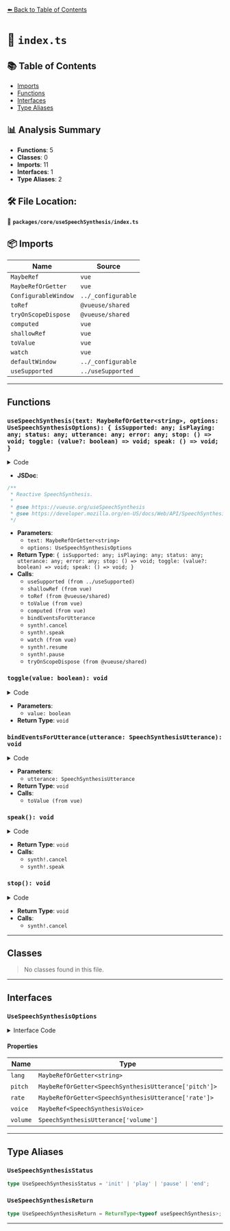 [⬅️ Back to Table of Contents](../../../index.md)

# 📄 `index.ts`

## 📚 Table of Contents

- [Imports](#imports)
- [Functions](#functions)
- [Interfaces](#interfaces)
- [Type Aliases](#type-aliases)

## 📊 Analysis Summary

- **Functions**: 5
- **Classes**: 0
- **Imports**: 11
- **Interfaces**: 1
- **Type Aliases**: 2

## 🛠️ File Location:
📂 **`packages/core/useSpeechSynthesis/index.ts`**

## 📦 Imports

| Name | Source |
|------|--------|
| `MaybeRef` | `vue` |
| `MaybeRefOrGetter` | `vue` |
| `ConfigurableWindow` | `../_configurable` |
| `toRef` | `@vueuse/shared` |
| `tryOnScopeDispose` | `@vueuse/shared` |
| `computed` | `vue` |
| `shallowRef` | `vue` |
| `toValue` | `vue` |
| `watch` | `vue` |
| `defaultWindow` | `../_configurable` |
| `useSupported` | `../useSupported` |


---

## Functions

### `useSpeechSynthesis(text: MaybeRefOrGetter<string>, options: UseSpeechSynthesisOptions): { isSupported: any; isPlaying: any; status: any; utterance: any; error: any; stop: () => void; toggle: (value?: boolean) => void; speak: () => void; }`

<details><summary>Code</summary>

```ts
export function useSpeechSynthesis(
  text: MaybeRefOrGetter<string>,
  options: UseSpeechSynthesisOptions = {},
) {
  const {
    pitch = 1,
    rate = 1,
    volume = 1,
    window = defaultWindow,
  } = options

  const synth = window && (window as any).speechSynthesis as SpeechSynthesis
  const isSupported = useSupported(() => synth)

  const isPlaying = shallowRef(false)
  const status = shallowRef<UseSpeechSynthesisStatus>('init')

  const spokenText = toRef(text || '')
  const lang = toRef(options.lang || 'en-US')
  const error = shallowRef<SpeechSynthesisErrorEvent | undefined>(undefined)

  const toggle = (value = !isPlaying.value) => {
    isPlaying.value = value
  }

  const bindEventsForUtterance = (utterance: SpeechSynthesisUtterance) => {
    utterance.lang = toValue(lang)
    utterance.voice = toValue(options.voice) || null
    utterance.pitch = toValue(pitch)
    utterance.rate = toValue(rate)
    utterance.volume = volume

    utterance.onstart = () => {
      isPlaying.value = true
      status.value = 'play'
    }

    utterance.onpause = () => {
      isPlaying.value = false
      status.value = 'pause'
    }

    utterance.onresume = () => {
      isPlaying.value = true
      status.value = 'play'
    }

    utterance.onend = () => {
      isPlaying.value = false
      status.value = 'end'
    }

    utterance.onerror = (event) => {
      error.value = event
    }
  }

  const utterance = computed(() => {
    isPlaying.value = false
    status.value = 'init'
    const newUtterance = new SpeechSynthesisUtterance(spokenText.value)
    bindEventsForUtterance(newUtterance)
    return newUtterance
  })

  const speak = () => {
    synth!.cancel()
    if (utterance)
      synth!.speak(utterance.value)
  }

  const stop = () => {
    synth!.cancel()
    isPlaying.value = false
  }

  if (isSupported.value) {
    bindEventsForUtterance(utterance.value)

    watch(lang, (lang) => {
      if (utterance.value && !isPlaying.value)
        utterance.value.lang = lang
    })

    if (options.voice) {
      watch(options.voice, () => {
        synth!.cancel()
      })
    }

    watch(isPlaying, () => {
      if (isPlaying.value)
        synth!.resume()
      else
        synth!.pause()
    })
  }

  tryOnScopeDispose(() => {
    isPlaying.value = false
  })

  return {
    isSupported,
    isPlaying,
    status,
    utterance,
    error,

    stop,
    toggle,
    speak,
  }
}
```
</details>

- **JSDoc**:
```ts
/**
 * Reactive SpeechSynthesis.
 *
 * @see https://vueuse.org/useSpeechSynthesis
 * @see https://developer.mozilla.org/en-US/docs/Web/API/SpeechSynthesis SpeechSynthesis
 */
```

- **Parameters**:
  - `text: MaybeRefOrGetter<string>`
  - `options: UseSpeechSynthesisOptions`
- **Return Type**: `{ isSupported: any; isPlaying: any; status: any; utterance: any; error: any; stop: () => void; toggle: (value?: boolean) => void; speak: () => void; }`
- **Calls**:
  - `useSupported (from ../useSupported)`
  - `shallowRef (from vue)`
  - `toRef (from @vueuse/shared)`
  - `toValue (from vue)`
  - `computed (from vue)`
  - `bindEventsForUtterance`
  - `synth!.cancel`
  - `synth!.speak`
  - `watch (from vue)`
  - `synth!.resume`
  - `synth!.pause`
  - `tryOnScopeDispose (from @vueuse/shared)`
### `toggle(value: boolean): void`

<details><summary>Code</summary>

```ts
(value = !isPlaying.value) => {
    isPlaying.value = value
  }
```
</details>

- **Parameters**:
  - `value: boolean`
- **Return Type**: `void`
### `bindEventsForUtterance(utterance: SpeechSynthesisUtterance): void`

<details><summary>Code</summary>

```ts
(utterance: SpeechSynthesisUtterance) => {
    utterance.lang = toValue(lang)
    utterance.voice = toValue(options.voice) || null
    utterance.pitch = toValue(pitch)
    utterance.rate = toValue(rate)
    utterance.volume = volume

    utterance.onstart = () => {
      isPlaying.value = true
      status.value = 'play'
    }

    utterance.onpause = () => {
      isPlaying.value = false
      status.value = 'pause'
    }

    utterance.onresume = () => {
      isPlaying.value = true
      status.value = 'play'
    }

    utterance.onend = () => {
      isPlaying.value = false
      status.value = 'end'
    }

    utterance.onerror = (event) => {
      error.value = event
    }
  }
```
</details>

- **Parameters**:
  - `utterance: SpeechSynthesisUtterance`
- **Return Type**: `void`
- **Calls**:
  - `toValue (from vue)`
### `speak(): void`

<details><summary>Code</summary>

```ts
() => {
    synth!.cancel()
    if (utterance)
      synth!.speak(utterance.value)
  }
```
</details>

- **Return Type**: `void`
- **Calls**:
  - `synth!.cancel`
  - `synth!.speak`
### `stop(): void`

<details><summary>Code</summary>

```ts
() => {
    synth!.cancel()
    isPlaying.value = false
  }
```
</details>

- **Return Type**: `void`
- **Calls**:
  - `synth!.cancel`

---

## Classes

> No classes found in this file.


---

## Interfaces

### `UseSpeechSynthesisOptions`

<details><summary>Interface Code</summary>

```ts
export interface UseSpeechSynthesisOptions extends ConfigurableWindow {
  /**
   * Language for SpeechSynthesis
   *
   * @default 'en-US'
   */
  lang?: MaybeRefOrGetter<string>
  /**
   * Gets and sets the pitch at which the utterance will be spoken at.
   *
   * @default 1
   */
  pitch?: MaybeRefOrGetter<SpeechSynthesisUtterance['pitch']>
  /**
   * Gets and sets the speed at which the utterance will be spoken at.
   *
   * @default 1
   */
  rate?: MaybeRefOrGetter<SpeechSynthesisUtterance['rate']>
  /**
   * Gets and sets the voice that will be used to speak the utterance.
   */
  voice?: MaybeRef<SpeechSynthesisVoice>
  /**
   * Gets and sets the volume that the utterance will be spoken at.
   *
   * @default 1
   */
  volume?: SpeechSynthesisUtterance['volume']
}
```
</details>

#### Properties

| Name | Type | Optional | Description |
|------|------|----------|-------------|
| `lang` | `MaybeRefOrGetter<string>` | ✓ |  |
| `pitch` | `MaybeRefOrGetter<SpeechSynthesisUtterance['pitch']>` | ✓ |  |
| `rate` | `MaybeRefOrGetter<SpeechSynthesisUtterance['rate']>` | ✓ |  |
| `voice` | `MaybeRef<SpeechSynthesisVoice>` | ✓ |  |
| `volume` | `SpeechSynthesisUtterance['volume']` | ✓ |  |


---

## Type Aliases

### `UseSpeechSynthesisStatus`

```ts
type UseSpeechSynthesisStatus = 'init' | 'play' | 'pause' | 'end';
```

### `UseSpeechSynthesisReturn`

```ts
type UseSpeechSynthesisReturn = ReturnType<typeof useSpeechSynthesis>;
```


---
